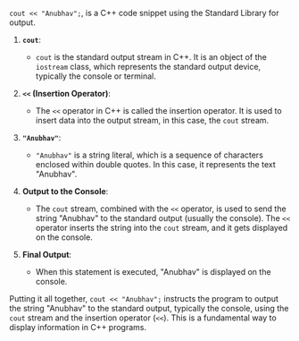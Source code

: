 

`cout << "Anubhav";`, is a C++ code snippet using the Standard Library for output.

1. **`cout`**:
   - `cout` is the standard output stream in C++. It is an object of the `iostream` class, which represents the standard output device, typically the console or terminal.

2. **`<<` (Insertion Operator)**:
   - The `<<` operator in C++ is called the insertion operator. It is used to insert data into the output stream, in this case, the `cout` stream.

3. **`"Anubhav"`**:
   - `"Anubhav"` is a string literal, which is a sequence of characters enclosed within double quotes. In this case, it represents the text "Anubhav".

4. **Output to the Console**:
   - The `cout` stream, combined with the `<<` operator, is used to send the string "Anubhav" to the standard output (usually the console). The `<<` operator inserts the string into the `cout` stream, and it gets displayed on the console.

5. **Final Output**:
   - When this statement is executed, "Anubhav" is displayed on the console.

Putting it all together, `cout << "Anubhav";` instructs the program to output the string "Anubhav" to the standard output, typically the console, using the `cout` stream and the insertion operator (`<<`). This is a fundamental way to display information in C++ programs.